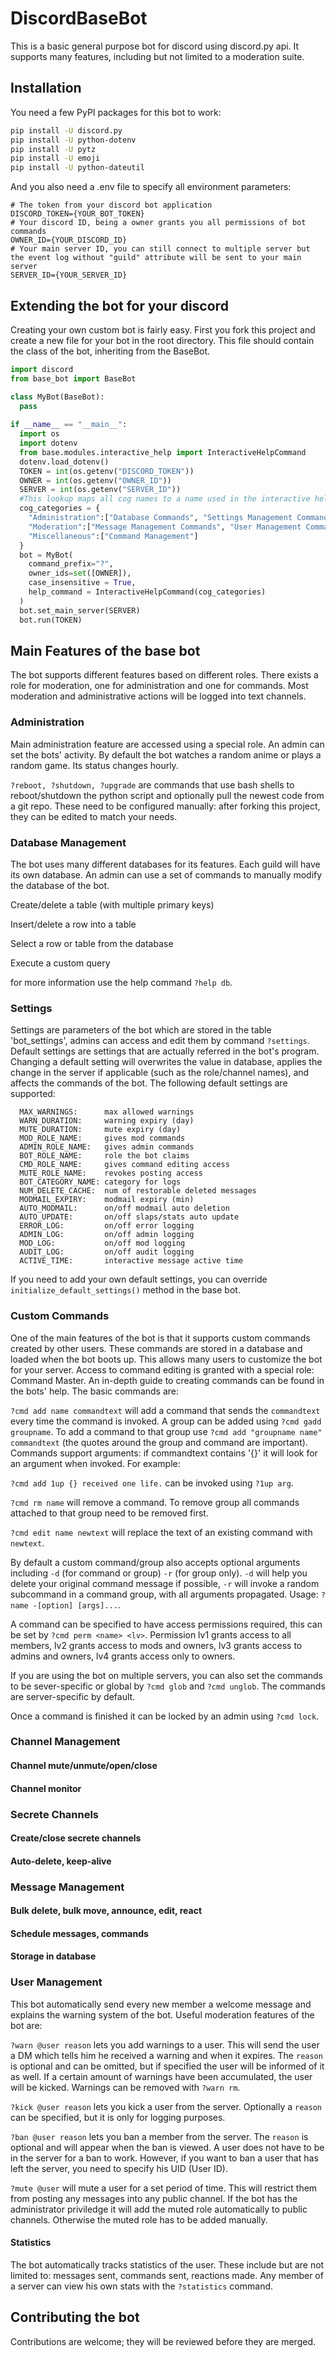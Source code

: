# DiscordBaseBot
This is a basic general purpose bot for discord using discord.py api.
It supports many features, including but not limited to a moderation suite.

## Installation
You need a few PyPI packages for this bot to work:

````bash
pip install -U discord.py
pip install -U python-dotenv
pip install -U pytz
pip install -U emoji
pip install -U python-dateutil
````
And you also need a .env file to specify all environment parameters:
```text
# The token from your discord bot application
DISCORD_TOKEN={YOUR_BOT_TOKEN}
# Your discord ID, being a owner grants you all permissions of bot commands
OWNER_ID={YOUR_DISCORD_ID}
# Your main server ID, you can still connect to multiple server but the event log without "guild" attribute will be sent to your main server
SERVER_ID={YOUR_SERVER_ID}
```
## Extending the bot for your discord
Creating your own custom bot is fairly easy.
First you fork this project and create a new file for your bot in the root directory.
This file should contain the class of the bot, inheriting from the BaseBot.

````python
import discord
from base_bot import BaseBot

class MyBot(BaseBot):
  pass
  
if __name__ == "__main__":
  import os
  import dotenv
  from base.modules.interactive_help import InteractiveHelpCommand
  dotenv.load_dotenv()
  TOKEN = int(os.getenv("DISCORD_TOKEN"))
  OWNER = int(os.getenv("OWNER_ID"))
  SERVER = int(os.getenv("SERVER_ID"))
  #This lookup maps all cog names to a name used in the interactive help.
  cog_categories = {
    "Administration":["Database Commands", "Settings Management Commands", "Administration Commands"],
    "Moderation":["Message Management Commands", "User Management Commands", "Channel Management Commands", "Moderation Commands"],
    "Miscellaneous":["Command Management"]
  }
  bot = MyBot(
    command_prefix="?",
    owner_ids=set([OWNER]),
    case_insensitive = True,
    help_command = InteractiveHelpCommand(cog_categories)
  )
  bot.set_main_server(SERVER)
  bot.run(TOKEN)
````

## Main Features of the base bot
The bot supports different features based on different roles. There exists a role for moderation, one for administration and one for commands.
Most moderation and administrative actions will be logged into text channels.
### Administration
Main administration feature are accessed using a special role. An admin can set the bots' activity.
By default the bot watches a random anime or plays a random game. Its status changes hourly.

`?reboot, ?shutdown, ?upgrade` are commands that use bash shells to reboot/shutdown the python script and optionally pull the newest code from a git repo.
These need to be configured manually: after forking this project, they can be edited to match your needs.
### Database Management
The bot uses many different databases for its features. Each guild will have its own database.
An admin can use a set of commands to manually modify the database of the bot.

Create/delete a table (with multiple primary keys)

Insert/delete a row into a table

Select a row or table from the database

Execute a custom query

for more information use the help command `?help db`.

### Settings
Settings are parameters of the bot which are stored in the table 'bot_settings', admins can access and edit them by command `?settings`. Default settings are settings that are actually referred in the bot's program. Changing a default setting will overwrites the value in database, applies the change in the server if applicable (such as the role/channel names), and affects the commands of the bot. The following default settings are supported:
````text
  MAX_WARNINGS:      max allowed warnings
  WARN_DURATION:     warning expiry (day)
  MUTE_DURATION:     mute expiry (day)
  MOD_ROLE_NAME:     gives mod commands
  ADMIN_ROLE_NAME:   gives admin commands
  BOT_ROLE_NAME:     role the bot claims
  CMD_ROLE_NAME:     gives command editing access
  MUTE_ROLE_NAME:    revokes posting access
  BOT_CATEGORY_NAME: category for logs
  NUM_DELETE_CACHE:  num of restorable deleted messages
  MODMAIL_EXPIRY:    modmail expiry (min)
  AUTO_MODMAIL:      on/off modmail auto deletion
  AUTO_UPDATE:       on/off slaps/stats auto update
  ERROR_LOG:         on/off error logging
  ADMIN_LOG:         on/off admin logging
  MOD_LOG:           on/off mod logging
  AUDIT_LOG:         on/off audit logging
  ACTIVE_TIME:       interactive message active time
````

If you need to add your own default settings, you can override `initialize_default_settings()` method in the base bot.

### Custom Commands
One of the main features of the bot is that it supports custom commands created by other users.
These commands are stored in a database and loaded when the bot boots up.
This allows many users to customize the bot for your server.
Access to command editing is granted with a special role: Command Master.
An in-depth guide to creating commands can be found in the bots' help. The basic commands are:


`?cmd add name commandtext` will add a command that sends the `commandtext` every time the command is invoked.
A group can be added using `?cmd gadd groupname`. To add a command to that group use `?cmd add "groupname name" commandtext` (the quotes around the group and command are important).
Commands support arguments: if commandtext contains '{}' it will look for an argument when invoked.
For example:

`?cmd add 1up {} received one life.` can be invoked using `?1up arg`.

`?cmd rm name` will remove a command. To remove group all commands attached to that group need to be removed first.

`?cmd edit name newtext` will replace the text of an existing command with `newtext`.


By default a custom command/group also accepts optional arguments including `-d` (for command or group) `-r` (for group only). `-d` will help you delete your original command message if possible, `-r` will invoke a random subcommand in a command group, with all arguments propagated. Usage: `?name -[option] [args]...`.

A command can be specified to have access permissions required, this can be set by `?cmd perm <name> <lv>`. Permission lv1 grants access to all members, lv2 grants access to mods and owners, lv3 grants access to admins and owners, lv4 grants access only to owners.

If you are using the bot on multiple servers, you can also set the commands to be sever-specific or global by `?cmd glob` and `?cmd unglob`. The commands are server-specific by default.

Once a command is finished it can be locked by an admin using `?cmd lock`.
### Channel Management
#### Channel mute/unmute/open/close
#### Channel monitor
### Secrete Channels
#### Create/close secrete channels
#### Auto-delete, keep-alive
### Message Management
#### Bulk delete, bulk move, announce, edit, react
#### Schedule messages, commands
#### Storage in database
### User Management
This bot automatically send every new member a welcome message and explains the warning system of the bot.
Useful moderation features of the bot are:

`?warn @user reason` lets you add warnings to a user. This will send the user a DM which tells him he received a warning and when it expires.
The `reason` is optional and can be omitted, but if specified the user will be informed of it as well.
If a certain amount of warnings have been accumulated, the user will be kicked. Warnings can be removed with `?warn rm`.

`?kick @user reason` lets you kick a user from the server. Optionally a `reason` can be specified, but it is only for logging purposes.

`?ban @user reason` lets you ban a member from the server. The `reason` is optional and will appear when the ban is viewed.
A user does not have to be in the server for a ban to work. However, if you want to ban a user that has left the server, you need to specify his UID (User ID).

`?mute @user` will mute a user for a set period of time. This will restrict them from posting any messages into any public channel. If the bot has the administrator priviledge it will add the muted role automatically to public channels. Otherwise the muted role has to be added manually.

#### Statistics
The bot automatically tracks statistics of the user. These include but are not limited to:  messages sent, commands sent, reactions made.
Any member of a server can view his own stats with the `?statistics` command.

## Contributing the bot
Contributions are welcome; they will be reviewed before they are merged.
